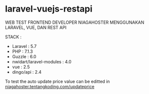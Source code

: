 # laravel-vuejs-restapi

WEB TEST FRONTEND DEVELOPER NIAGAHOSTER MENGGUNAKAN LARAVEL, VUE, DAN REST API

STACK :
- Laravel : 5.7
- PHP : 7.1.3
- Guzzle : 6.0
- nwidart/laravel-modules : 4.0
- vue : 2.5
- dingo/api : 2.4

To test the auto update price value can be editted in [niagahoster.tentangkoding.com/updateprice](https://niagahoster.tentangkoding.com)
